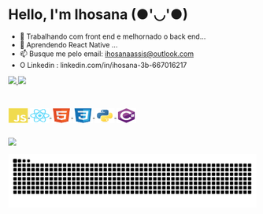<h1>Hello, I'm Ihosana (●'◡'●)</h1>

- 🔭 Trabalhando com front end e melhornado o back end...
- 🌱 Aprendendo React Native ...
- 📫 Busque me pelo email: ihosanaassis@outlook.com
- O Linkedin : linkedin.com/in/ihosana-3b-667016217


 <div>
  <a href="https://github.com/ihosana">
  <img height="180em" src="https://github-readme-stats.vercel.app/api?username=ihosana&show_icons=true&theme=draculak&include_all_commits=true&count_private=true"/>
  <img height="180em" src="https://github-readme-stats.vercel.app/api/top-langs/?username=ihosana&layout=compact&langs_count=7&theme=dark"/>
</div>
  
  ##
  
  <div style="display: inline_block"><br>
  <img align="center" alt="Rafa-Js" height="30" width="40" src="https://raw.githubusercontent.com/devicons/devicon/master/icons/javascript/javascript-plain.svg">
  
  <img align="center" alt="Rafa-React" height="30" width="40" src="https://raw.githubusercontent.com/devicons/devicon/master/icons/react/react-original.svg">
  <img align="center" alt="Rafa-HTML" height="30" width="40" src="https://raw.githubusercontent.com/devicons/devicon/master/icons/html5/html5-original.svg">
  <img align="center" alt="Rafa-CSS" height="30" width="40" src="https://raw.githubusercontent.com/devicons/devicon/master/icons/css3/css3-original.svg">
  <img align="center" alt="Rafa-Python" height="30" width="40" src="https://raw.githubusercontent.com/devicons/devicon/master/icons/python/python-original.svg">
  <img align="center" alt="Rafa-Csharp" height="30" width="40" src="https://raw.githubusercontent.com/devicons/devicon/master/icons/csharp/csharp-original.svg">
    <!--
  <img align="right"      alt="Rafa-yoda" width="130" height="180" src="https://i.pinimg.com/564x/0d/c0/c4/0dc0c42115d750804bcf43200d946643.jpg">
-->
</div>
  
  ##

  <div> 


  <a href = "mailto:ihosanaassis@outlook.com"><img src="https://img.shields.io/badge/-Gmail-%23333?style=for-the-badge&logo=gmail&logoColor=white" target="_blank"></a>

  ![Snake animation](https://github.com/ihosana/ihosana/blob/output/github-contribution-grid-snake.svg)
 
</div>
